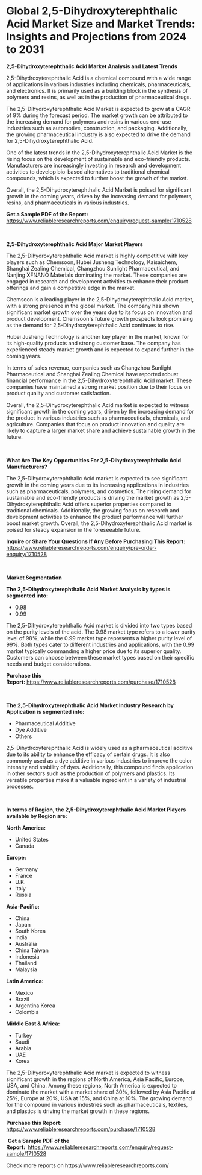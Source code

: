 <p><h1>Global 2,5-Dihydroxyterephthalic Acid Market Size and Market Trends: Insights and Projections from 2024 to 2031</h1></p><p><strong>2,5-Dihydroxyterephthalic Acid Market Analysis and Latest Trends</strong></p>
<p><p>2,5-Dihydroxyterephthalic Acid is a chemical compound with a wide range of applications in various industries including chemicals, pharmaceuticals, and electronics. It is primarily used as a building block in the synthesis of polymers and resins, as well as in the production of pharmaceutical drugs.</p><p>The 2,5-Dihydroxyterephthalic Acid Market is expected to grow at a CAGR of 9% during the forecast period. The market growth can be attributed to the increasing demand for polymers and resins in various end-use industries such as automotive, construction, and packaging. Additionally, the growing pharmaceutical industry is also expected to drive the demand for 2,5-Dihydroxyterephthalic Acid.</p><p>One of the latest trends in the 2,5-Dihydroxyterephthalic Acid Market is the rising focus on the development of sustainable and eco-friendly products. Manufacturers are increasingly investing in research and development activities to develop bio-based alternatives to traditional chemical compounds, which is expected to further boost the growth of the market.</p><p>Overall, the 2,5-Dihydroxyterephthalic Acid Market is poised for significant growth in the coming years, driven by the increasing demand for polymers, resins, and pharmaceuticals in various industries.</p></p>
<p><strong>Get a Sample PDF of the Report:&nbsp;</strong> <a href="https://www.reliableresearchreports.com/enquiry/request-sample/1710528">https://www.reliableresearchreports.com/enquiry/request-sample/1710528</a></p>
<p>&nbsp;</p>
<p><strong>2,5-Dihydroxyterephthalic Acid Major Market Players</strong></p>
<p><p>The 2,5-Dihydroxyterephthalic Acid market is highly competitive with key players such as Chemsoon, Hubei Jusheng Technology, Kaisaichem, Shanghai Zealing Chemical, Changzhou Sunlight Pharmaceutical, and Nanjing XFNANO Materials dominating the market. These companies are engaged in research and development activities to enhance their product offerings and gain a competitive edge in the market.</p><p>Chemsoon is a leading player in the 2,5-Dihydroxyterephthalic Acid market, with a strong presence in the global market. The company has shown significant market growth over the years due to its focus on innovation and product development. Chemsoon's future growth prospects look promising as the demand for 2,5-Dihydroxyterephthalic Acid continues to rise.</p><p>Hubei Jusheng Technology is another key player in the market, known for its high-quality products and strong customer base. The company has experienced steady market growth and is expected to expand further in the coming years.</p><p>In terms of sales revenue, companies such as Changzhou Sunlight Pharmaceutical and Shanghai Zealing Chemical have reported robust financial performance in the 2,5-Dihydroxyterephthalic Acid market. These companies have maintained a strong market position due to their focus on product quality and customer satisfaction.</p><p>Overall, the 2,5-Dihydroxyterephthalic Acid market is expected to witness significant growth in the coming years, driven by the increasing demand for the product in various industries such as pharmaceuticals, chemicals, and agriculture. Companies that focus on product innovation and quality are likely to capture a larger market share and achieve sustainable growth in the future.</p></p>
<p>&nbsp;</p>
<p><strong>What Are The Key Opportunities For 2,5-Dihydroxyterephthalic Acid Manufacturers?</strong></p>
<p><p>The 2,5-Dihydroxyterephthalic Acid market is expected to see significant growth in the coming years due to its increasing applications in industries such as pharmaceuticals, polymers, and cosmetics. The rising demand for sustainable and eco-friendly products is driving the market growth as 2,5-Dihydroxyterephthalic Acid offers superior properties compared to traditional chemicals. Additionally, the growing focus on research and development activities to enhance the product performance will further boost market growth. Overall, the 2,5-Dihydroxyterephthalic Acid market is poised for steady expansion in the foreseeable future.</p></p>
<p><strong>Inquire or Share Your Questions If Any Before Purchasing This Report:</strong> <a href="https://www.reliableresearchreports.com/enquiry/pre-order-enquiry/1710528">https://www.reliableresearchreports.com/enquiry/pre-order-enquiry/1710528</a></p>
<p>&nbsp;</p>
<p><strong>Market Segmentation</strong></p>
<p><strong>The 2,5-Dihydroxyterephthalic Acid Market Analysis by types is segmented into:</strong></p>
<p><ul><li>0.98</li><li>0.99</li></ul></p>
<p><p>The 2,5-Dihydroxyterephthalic Acid market is divided into two types based on the purity levels of the acid. The 0.98 market type refers to a lower purity level of 98%, while the 0.99 market type represents a higher purity level of 99%. Both types cater to different industries and applications, with the 0.99 market typically commanding a higher price due to its superior quality. Customers can choose between these market types based on their specific needs and budget considerations.</p></p>
<p><strong>Purchase this Report:&nbsp;</strong><a href="https://www.reliableresearchreports.com/purchase/1710528">https://www.reliableresearchreports.com/purchase/1710528</a></p>
<p>&nbsp;</p>
<p><strong>The 2,5-Dihydroxyterephthalic Acid Market Industry Research by Application is segmented into:</strong></p>
<p><ul><li>Pharmaceutical Additive</li><li>Dye Additive</li><li>Others</li></ul></p>
<p><p>2,5-Dihydroxyterephthalic Acid is widely used as a pharmaceutical additive due to its ability to enhance the efficacy of certain drugs. It is also commonly used as a dye additive in various industries to improve the color intensity and stability of dyes. Additionally, this compound finds application in other sectors such as the production of polymers and plastics. Its versatile properties make it a valuable ingredient in a variety of industrial processes.</p></p>
<p>&nbsp;</p>
<p><strong>In terms of Region, the 2,5-Dihydroxyterephthalic Acid Market Players available by Region are:</strong></p>
<p>
    <p> <strong> North America: </strong>
        <ul>
            <li>United States</li>
            <li>Canada</li>
        </ul>
        </p> 
    <p> <strong> Europe: </strong>
        <ul>
            <li>Germany</li>
            <li>France</li>
            <li>U.K.</li>
            <li>Italy</li>
            <li>Russia</li>
        </ul>
        </p> 
    <p> <strong> Asia-Pacific: </strong>
        <ul>
            <li>China</li>
            <li>Japan</li>
            <li>South Korea</li>
            <li>India</li>
            <li>Australia</li>
            <li>China Taiwan</li>
            <li>Indonesia</li>
            <li>Thailand</li>
            <li>Malaysia</li>
        </ul>
        </p> 
    <p> <strong> Latin America: </strong>
        <ul>
            <li>Mexico</li>
            <li>Brazil</li>
            <li>Argentina Korea</li>
            <li>Colombia</li>
        </ul>
        </p> 
    <p> <strong> Middle East & Africa: </strong>
        <ul>
            <li>Turkey</li>
            <li>Saudi</li>
            <li>Arabia</li>
            <li>UAE</li>
            <li>Korea</li>
        </ul>
    </p>
    </p>
<p><p>The 2,5-Dihydroxyterephthalic Acid market is expected to witness significant growth in the regions of North America, Asia Pacific, Europe, USA, and China. Among these regions, North America is expected to dominate the market with a market share of 30%, followed by Asia Pacific at 25%, Europe at 20%, USA at 15%, and China at 10%. The growing demand for the compound in various industries such as pharmaceuticals, textiles, and plastics is driving the market growth in these regions.</p></p>
<p><strong>Purchase this Report: </strong><a href="https://www.reliableresearchreports.com/purchase/1710528">https://www.reliableresearchreports.com/purchase/1710528</a></p>
<p>&nbsp;<strong>Get a Sample PDF of the Report:&nbsp;&nbsp;</strong><a href="https://www.reliableresearchreports.com/enquiry/request-sample/1710528">https://www.reliableresearchreports.com/enquiry/request-sample/1710528</a></p>
<p><strong></strong></p>
<p>Check more reports on https://www.reliableresearchreports.com/</p>